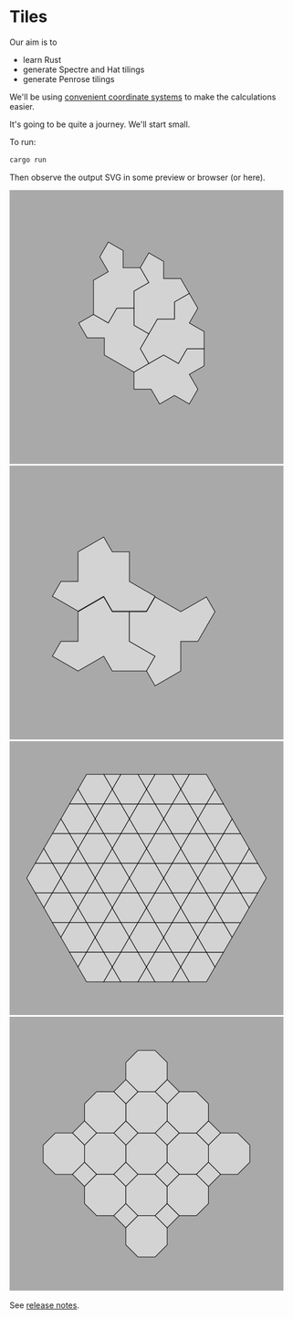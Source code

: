 # Tiles

Our aim is to

- learn Rust
- generate Spectre and Hat tilings
- generate Penrose tilings

We'll be using [convenient coordinate systems](./doc/omega-space.md) to make the calculations easier.

It's going to be quite a journey. We'll start small.

To run:

```sh
cargo run
```

Then observe the output SVG in some preview or browser (or here).

![Spectre](./out-spectre.svg) ![Hats](./out-hats.svg)
![Hexagons](./out12.svg) ![Octagons](./out8.svg)

See [release notes](./RELEASES.md).

